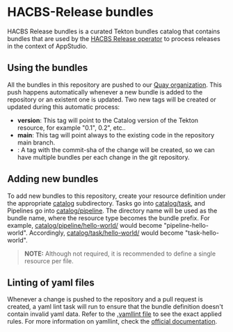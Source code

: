 # HACBS-Release bundles

HACBS Release bundles is a curated Tekton bundles catalog that contains bundles that are used by the
[HACBS Release operator](https://github.com/redhat-appstudio/release-service) to process releases in the context of
AppStudio.

## Using the bundles

All the bundles in this repository are pushed to our [Quay organization](https://quay.io/organization/hacbs-release).
This push happens automatically whenever a new bundle is added to the repository or an existent one is updated. Two new
tags will be created or updated during this automatic process:

* **version**: This tag will point to the Catalog version of the Tekton resource, for example "0.1", 0.2", etc..
* **main**: This tag will point always to the existing code in the repository main branch.
* **<commit-sha>**: A tag with the commit-sha of the change will be created, so we can have multiple bundles per each
change in the git repository.

## Adding new bundles

To add new bundles to this repository, create your resource definition under the appropriate [catalog](catalog)
subdirectory. Tasks go into [catalog/task](catalog/task), and Pipelines go into [catalog/pipeline](catalog/pipeline).
The directory name will be used as the bundle name, where the resource type becomes the bundle prefix.
For example, [catalog/pipeline/hello-world/](catalog/pipeline/hello-world/) would become "pipeline-hello-world".
Accordingly, [catalog/task/hello-world/](catalog/task/hello-world/) would become "task-hello-world".

> **NOTE:** Although not required, it is recommended to define a single resource per file.

## Linting of yaml files

Whenever a change is pushed to the repository and a pull request is created, a yaml lint task will run to ensure that the
bundle definition doesn't contain invalid yaml data. Refer to the [.yamllint file](.yamllint) to see the exact applied
rules. For more information on yamllint, check the [official documentation](https://yamllint.readthedocs.io/en/stable).
